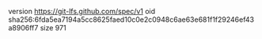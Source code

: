 version https://git-lfs.github.com/spec/v1
oid sha256:6fda5ea7194a5cc8625faed10c0e2c0948c6ae63e681f1f29246ef43a8906ff7
size 971
